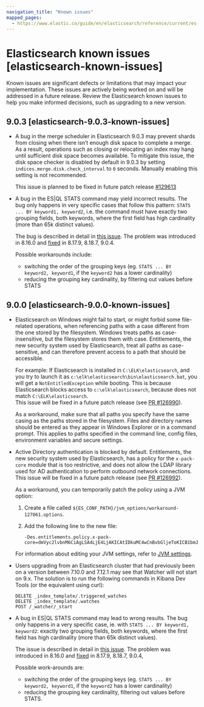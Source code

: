 ```yaml
---
navigation_title: "Known issues"
mapped_pages:
  - https://www.elastic.co/guide/en/elasticsearch/reference/current/es-connectors-known-issues.html
---
```


# Elasticsearch known issues [elasticsearch-known-issues]
Known issues are significant defects or limitations that may impact your implementation. These issues are actively being worked on and will be addressed in a future release. Review the Elasticsearch known issues to help you make informed decisions, such as upgrading to a new version.

## 9.0.3 [elasticsearch-9.0.3-known-issues]
* A bug in the merge scheduler in Elasticsearch 9.0.3 may prevent shards from closing when there isn’t enough disk space to complete a merge. As a result, operations such as closing or relocating an index may hang until sufficient disk space becomes available.
To mitigate this issue, the disk space checker is disabled by default in 9.0.3 by setting `indices.merge.disk.check_interval` to `0` seconds. Manually enabling this setting is not recommended.

  This issue is planned to be fixed in future patch release [#129613](https://github.com/elastic/elasticsearch/pull/129613)

* A bug in the ES|QL STATS command may yield incorrect results. The bug only happens in very specific cases that follow this pattern: `STATS ... BY keyword1, keyword2`, i.e. the command must have exactly two grouping fields, both keywords, where the first field has high cardinality (more than 65k distinct values).

  The bug is described in detail in [this issue](https://github.com/elastic/elasticsearch/issues/130644).
  The problem was introduced in 8.16.0 and [fixed](https://github.com/elastic/elasticsearch/pull/130705) in 8.17.9, 8.18.7, 9.0.4.

  Possible workarounds include:
  * switching the order of the grouping keys (eg. `STATS ... BY keyword2, keyword1`, if the `keyword2` has a lower cardinality)
  * reducing the grouping key cardinality, by filtering out values before STATS

## 9.0.0 [elasticsearch-9.0.0-known-issues]
* Elasticsearch on Windows might fail to start, or might forbid some file-related operations, when referencing paths with a case different from the one stored by the filesystem. Windows treats paths as case-insensitive, but the filesystem stores them with case. Entitlements, the new security system used by Elasticsearch, treat all paths as case-sensitive, and can therefore prevent access to a path that should be accessible.

  For example: If Elasticsearch is installed in  `C:\ELK\elasticsearch`, and you try to launch it as `c:\elk\elasticsearch\bin\elasticsearch.bat`, you will get a `NotEntitledException` while booting. This is because Elasticsearch blocks access to `c:\elk\elasticsearch`, because does not match `C:\ELK\elasticsearch`. \
This issue will be fixed in a future patch release (see [PR #126990](https://github.com/elastic/elasticsearch/pull/126990)).

  As a workaround, make sure that all paths you specify have the same casing as the paths stored in the filesystem. Files and directory names should be entered as they appear in Windows Explorer or in a command prompt. This applies to paths specified in the command line, config files, environment variables and secure settings.

* Active Directory authentication is blocked by default. Entitlements, the new security system used by Elasticsearch, has a policy for the `x-pack-core` module that is too restrictive, and does not allow the LDAP library used for AD authentication to perform outbound network connections. This issue will be fixed in a future patch release (see [PR #126992](https://github.com/elastic/elasticsearch/pull/126992)).

  As a workaround, you can temporarily patch the policy using a JVM option:

  1. Create a file called `${ES_CONF_PATH}/jvm_options/workaround-127061.options`.
  2. Add the following line to the new file:

     ```
     -Des.entitlements.policy.x-pack-core=dmVyc2lvbnM6CiAgLSA4LjE4LjAKICAtIDkuMC4wCnBvbGljeToKICB1bmJvdW5kaWQubGRhcHNkazoKICAgIC0gc2V0X2h0dHBzX2Nvbm5lY3Rpb25fcHJvcGVydGllcwogICAgLSBvdXRib3VuZF9uZXR3b3Jr
     ```

  For information about editing your JVM settings, refer to [JVM settings](https://www.elastic.co/docs/reference/elasticsearch/jvm-settings).

* Users upgrading from an Elasticsearch cluster that had previously been on a version between 7.10.0 and 7.12.1 may see that Watcher will not start on 9.x. The solution is to run the following commands in Kibana Dev Tools (or the equivalent using curl):
     ```
     DELETE _index_template/.triggered_watches
     DELETE _index_template/.watches
     POST /_watcher/_start
     ```

* A bug in ES|QL STATS command may lead to wrong results. The bug only happens in a very specific case, ie. with `STATS ... BY keyword1, keyword2`:
  exactly two grouping fields, both keywords, where the first field has high cardinality (more than 65k distinct values).

  The issue is described in detail in [this issue](https://github.com/elastic/elasticsearch/issues/130644).
  The problem was introduced in 8.16.0 and [fixed](https://github.com/elastic/elasticsearch/pull/130705) in 8.17.9, 8.18.7, 9.0.4,

  Possible work-arounds are:
    * switching the order of the grouping keys (eg. `STATS ... BY keyword2, keyword1`, if the `keyword2` has a lower cardinality)
    * reducing the grouping key cardinality, filtering out values before STATS.
